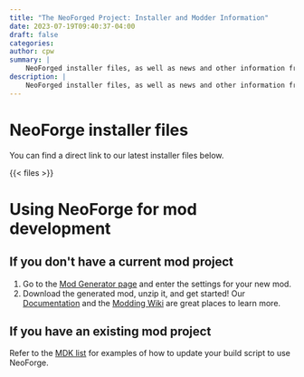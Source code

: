 ```yaml
---
title: "The NeoForged Project: Installer and Modder Information"
date: 2023-07-19T09:40:37-04:00
draft: false
categories:
author: cpw
summary: |
    NeoForged installer files, as well as news and other information from the NeoForged project
description: |
    NeoForged installer files, as well as news and other information from the NeoForged project
---
```

# NeoForge installer files
You can find a direct link to our latest installer files below.

{{< files >}}

# Using NeoForge for mod development

## If you don't have a current mod project
1. Go to the [Mod Generator page] and enter the settings for your new mod.
2. Download the generated mod, unzip it, and get started! Our [Documentation] and the [Modding Wiki] are great places to learn more.

## If you have an existing mod project
Refer to the [MDK list] for examples of how to update your build script to use NeoForge.

[MDK list]: https://github.com/neoforgemdks
[Documentation]: https://docs.neoforged.net
[Modding Wiki]: https://forge.gemwire.uk
[Mod Generator page]: /mod-generator
